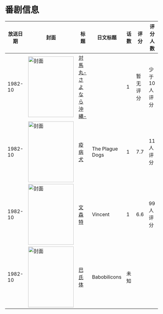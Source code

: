 # 番剧信息

|放送日期|封面|标题|日文标题|话数|评分|评分人数|
|---|---|---|---|---|---|---|
|1982-10|<img src="//lain.bgm.tv/pic/cover/c/8b/89/111330_XL595.jpg" alt="封面" style="width:150px;height:200px;object-fit:cover;">|[対馬丸-さよなら沖縄-](https://bangumi.tv/subject/111330)||1|暂无评分|少于10人评分|
|1982-10|<img src="//lain.bgm.tv/pic/cover/c/71/2a/113095_x7jM5.jpg" alt="封面" style="width:150px;height:200px;object-fit:cover;">|[疫病犬](https://bangumi.tv/subject/113095)|The Plague Dogs|1|7.7|11人评分|
|1982-10|<img src="//lain.bgm.tv/pic/cover/c/2c/5a/11604_1M8Qs.jpg" alt="封面" style="width:150px;height:200px;object-fit:cover;">|[文森特](https://bangumi.tv/subject/11604)|Vincent|1|6.6|99人评分|
|1982-10|<img src="//lain.bgm.tv/pic/cover/c/04/76/506460_09373.jpg" alt="封面" style="width:150px;height:200px;object-fit:cover;">|[巴氏体](https://bangumi.tv/subject/506460)|Babobilicons|未知|||
